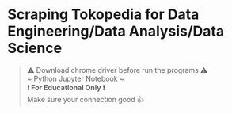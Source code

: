 # Scraping Tokopedia for Data Engineering/Data Analysis/Data Science <br />
> ⚠ Download chrome driver before run the programs ⚠ <br />
~ Python Jupyter Notebook ~ <br />
**❗ For Educational Only ❗**<br />
Make sure your connection good 👍